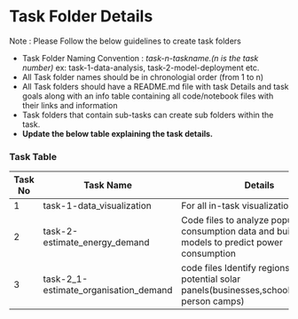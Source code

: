 # Task Folder Details

Note : Please Follow the below guidelines to create task folders
- Task Folder Naming Convention : _task-n-taskname.(n is the task number)_  ex: task-1-data-analysis, task-2-model-deployment etc.
- All Task folder names should be in chronologial order (from 1 to n)
- All Task folders should have a README.md file with task Details and task goals along with an info table containing all code/notebook files with their links and information
- Task folders that contain sub-tasks can create sub folders within the task.
- __Update the below table explaining the task details.__

### Task Table

| Task No| Task Name | Details |
|-|-|-|
|1|task-1-data_visualization         |For all in-task visualization         |
|2|task-2-estimate_energy_demand |Code files to analyze population vs consumption data and build AI models to predict power consumption|
|3|task-2_1-estimate_organisation_demand |code files Identify regions of potential solar panels(businesses,schools,displaced person camps)|
